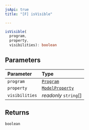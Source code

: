 ```yaml
---
jsApi: true
title: "[F] isVisible"

---
```

```ts
isVisible(
  program,
  property,
  visibilities): boolean
```

## Parameters

| Parameter | Type |
| :------ | :------ |
| `program` | [`Program`](Interface.Program.md) |
| `property` | [`ModelProperty`](Interface.ModelProperty.md) |
| `visibilities` | *readonly* `string`[] |

## Returns

`boolean`
